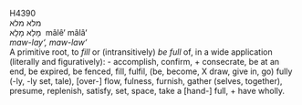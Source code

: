 <body>
  <p>H4390<br>  מלא    מלא  <br> מָלֵא  מָלָא  ‎  mâlê‘  mâlâ‘  <br><i>maw-lay‘,</i> <i>maw-law‘ </i><br>A primitive root, to <i>fill</i> or (intransitively) <i>be</i> <i>full</i> of, in a wide application (literally and figuratively): - accomplish, confirm, + consecrate, be at an end, be expired, be fenced, fill, fulfil, (be, become, X draw, give in, go) fully (-ly, -ly set, tale), [over-] flow, fulness, furnish, gather (selves, together), presume, replenish, satisfy, set, space, take a [hand-] full, + have wholly.<br></p>
 </body>